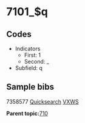 # 7101\_$q

## Codes

-   Indicators
    -   First: 1
    -   Second: \_
-   Subfield: q

## Sample bibs

7358577 [Quicksearch](https://search.library.yale.edu/catalog/7358577) [VXWS](http://prodorbis.library.yale.edu:7014/vxws/GetHoldingsService?bibId=7358577)

**Parent topic:**[710](../../tags/710/710.md)

